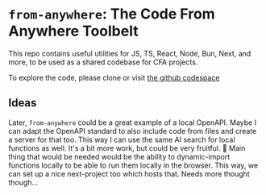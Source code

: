 # `from-anywhere`: The Code From Anywhere Toolbelt

This repo contains useful utilities for JS, TS, React, Node, Bun, Next, and more, to be used as a shared codebase for CFA projects.

To explore the code, please clone or visit [the github codespace](https://github.dev/CodeFromAnywhere/from-anywhere)

## Ideas

Later, `from-anywhere` could be a great example of a local OpenAPI. Maybe I can adapt the OpenAPI standard to also include code from files and create a server for that too. This way I can use the same AI search for local functions as well. It's a bit more work, but could be very fruitful. 🚀 Main thing that would be needed would be the ability to dynamic-import functions locally to be able to run them locally in the browser. This way, we can set up a nice next-project too which hosts that. Needs more thought though...
